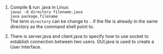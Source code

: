 1. Compile & run .java in Linux:  
  ` javac -d directory filename.java `  
  ` java package.filename `  
  The term `directory` can be change to `.` if the file is already in the same directory as the command shell point to.  
  
2. There is server.java and client.java to specify how to use socket to establish connection between two users. GUI.java is used to create a User Interface.
